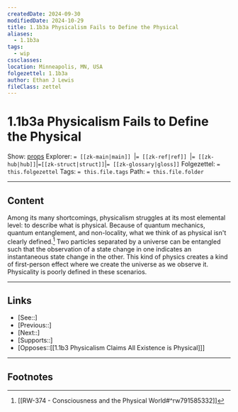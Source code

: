 ```yaml
---
createdDate: 2024-09-30
modifiedDate: 2024-10-29
title: 1.1b3a Physicalism Fails to Define the Physical
aliases:
  - 1.1b3a
tags:
  - wip
cssclasses: 
location: Minneapolis, MN, USA
folgezettel: 1.1b3a
author: Ethan J Lewis
fileClass: zettel
---
```


# 1.1b3a Physicalism Fails to Define the Physical

Show: [props](obsidian://adv-uri?vault=ejl-zk&commandid=properties%3Aopen-local)
Explorer: `= [[zk-main|main]] `|`= [[zk-ref|ref]] `|`= [[zk-hub|hub]]`|`=[[zk-struct|struct]]`|`= [[zk-glossary|gloss]]`
Folgezettel: `= this.folgezettel` 
Tags: `= this.file.tags`
Path: `= this.file.folder`
- - -

## Content

Among its many shortcomings, physicalism struggles at its most elemental level: to describe what is physical. Because of quantum mechanics, quantum entanglement, and non-locality, what we think of as physical isn't clearly defined.[^1] Two particles separated by a universe can be entangled such that the observation of a state change in one indicates an instantaneous state change in the other. This kind of physics creates a kind of first-person effect where we create the universe as we observe it. Physicality is poorly defined in these scenarios.
- - -

## Links

- [See::]
- [Previous::]
- [Next::]
- [Supports::]
- [Opposes::[[1.1b3 Physicalism Claims All Existence is Physical]]]
- - -

## Footnotes

[^1]: [[RW-374 - Consciousness and the Physical World#^rw791585332]]